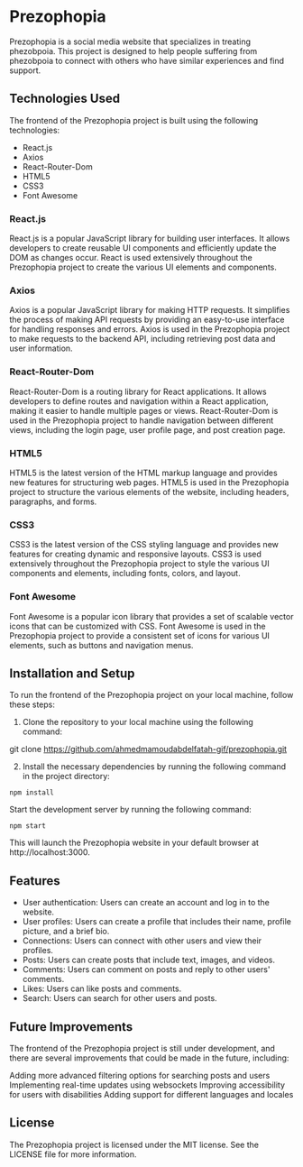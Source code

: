 # Prezophopia

Prezophopia is a social media website that specializes in treating phezobpoia. This project is designed to help people suffering from phezobpoia to connect with others who have similar experiences and find support.

## Technologies Used

The frontend of the Prezophopia project is built using the following technologies:

- React.js
- Axios
- React-Router-Dom
- HTML5
- CSS3
- Font Awesome

### React.js

React.js is a popular JavaScript library for building user interfaces. It allows developers to create reusable UI components and efficiently update the DOM as changes occur. React is used extensively throughout the Prezophopia project to create the various UI elements and components.

### Axios

Axios is a popular JavaScript library for making HTTP requests. It simplifies the process of making API requests by providing an easy-to-use interface for handling responses and errors. Axios is used in the Prezophopia project to make requests to the backend API, including retrieving post data and user information.

### React-Router-Dom

React-Router-Dom is a routing library for React applications. It allows developers to define routes and navigation within a React application, making it easier to handle multiple pages or views. React-Router-Dom is used in the Prezophopia project to handle navigation between different views, including the login page, user profile page, and post creation page.

### HTML5

HTML5 is the latest version of the HTML markup language and provides new features for structuring web pages. HTML5 is used in the Prezophopia project to structure the various elements of the website, including headers, paragraphs, and forms.

### CSS3

CSS3 is the latest version of the CSS styling language and provides new features for creating dynamic and responsive layouts. CSS3 is used extensively throughout the Prezophopia project to style the various UI components and elements, including fonts, colors, and layout.

### Font Awesome

Font Awesome is a popular icon library that provides a set of scalable vector icons that can be customized with CSS. Font Awesome is used in the Prezophopia project to provide a consistent set of icons for various UI elements, such as buttons and navigation menus.

## Installation and Setup

To run the frontend of the Prezophopia project on your local machine, follow these steps:

1. Clone the repository to your local machine using the following command:

git clone https://github.com/ahmedmamoudabdelfatah-gif/prezophopia.git


2. Install the necessary dependencies by running the following command in the project directory:

```
npm install
```
Start the development server by running the following command:

```
npm start
```
This will launch the Prezophopia website in your default browser at http://localhost:3000.

## Features

- User authentication: Users can create an account and log in to the website.
- User profiles: Users can create a profile that includes their name, profile picture, and a brief bio.
- Connections: Users can connect with other users and view their profiles.
- Posts: Users can create posts that include text, images, and videos.
- Comments: Users can comment on posts and reply to other users' comments.
- Likes: Users can like posts and comments.
- Search: Users can search for other users and posts.

## Future Improvements

The frontend of the Prezophopia project is still under development, and there are several improvements that could be made in the future, including:

Adding more advanced filtering options for searching posts and users
Implementing real-time updates using websockets
Improving accessibility for users with disabilities
Adding support for different languages and locales

## License

The Prezophopia project is licensed under the MIT license. See the LICENSE file for more information.
